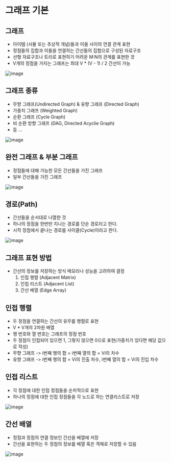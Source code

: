 # 그래프 기본

## 그래프
* 아이템 (사물 또는 추상적 개념)들과 이들 사이의 연결 관계 표현
* 정점들의 집합과 이들을 연결하는 간선들의 집합으로 구성된 자료구조
* 선형 자료구조나 트리로 표현하기 어려운 M:N의 관계를 표현한 것
* V개의 정점을 가지는 그래프는 최대 V * (V - 1) / 2 간선이 가능


![image](https://github.com/chelsea7023/TIL/assets/156149302/5270f7d5-e353-4aee-a8d4-3a0016cf4ea3)


## 그래프 종류
* 무향 그래프(Undirected Graph) & 유향 그래프 (Directed Graph)
* 가중치 그래프 (Weighted Graph)
* 순환 그래프 (Cycle Graph)
* 비 순환 방향 그래프 (DAG, Directed Acyclie Graph)
* 등 ...

![image](https://github.com/chelsea7023/TIL/assets/156149302/b81005cb-26ad-4c33-9088-c4dfe589f8b3)

## 완전 그래프 & 부분 그래프 
* 정점들에 대해 가능한 모든 간선들을 가진 그래프 
* 일부 간선들을 가진 그래프

![image](https://github.com/chelsea7023/TIL/assets/156149302/433eff8f-3bb6-4c0b-b023-ae7337ee3161)

## 경로(Path)
* 간선들을 순서대로 나열한 것
* 하나의 정점을 한번만 지나는 경로를 단순 경로라고 한다.
* 시작 정점에서 끝나는 경로를 사이클(Cycle)이라고 한다.

![image](https://github.com/chelsea7023/TIL/assets/156149302/d962497d-4bf2-4aba-a883-9fb7eaf88c3a)

## 그래프 표현 방법
* 간선의 정보를 저장하는 방식 메모리나 성능을 고려하여 결정
    1. 인접 행렬 (Adjacent Matrix)
    2. 인접 리스트 (Adjacent List)
    3. 간선 배열 (Edge Array)

## 인접 행렬
* 두 정점을 연결하는 간선의 유무를 행렬로 표현
* V * V개의 2차원 배열
* 행 번호와 열 번호는 그래프의 정점 번호
* 두 정점이 인접되어 있으면 1, 그렇지 않으면 0으로 표현(가중치가 있다면 해당 값으로 작성)
* 무향 그래프 -> i번째 행의 합 = i번째 열의 합 = Vi의 차수
* 유향 그래프 -> i번째 행의 합 = Vi의 진출 차수, i번쨰 열의 합 = Vi의 진입 차수


## 인접 리스트
* 각 정점에 대한 인접 정점들을 순차적으로 표현
* 하나의 정점에 대한 인접 정점들을 각 노드로 하는 연결리스트로 저장

![image](https://github.com/chelsea7023/TIL/assets/156149302/fbc55113-08e2-4073-abe2-3260e7dcbc77)

## 간선 배열
* 정점과 정점의 연결 정보인 간선을 배열에 저장
* 간선을 표현하는 두 정점의 정보를 배열 혹은 객체로 저장할 수 있음

![image](https://github.com/chelsea7023/TIL/assets/156149302/a6e76eb8-5532-4e30-bfa4-bd4731ea3090)